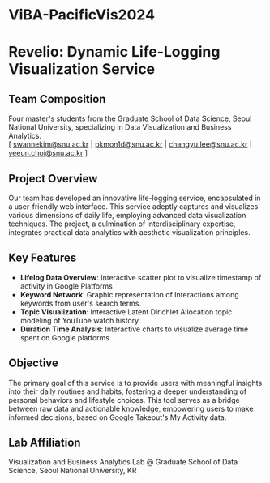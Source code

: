# ViBA-PacificVis2024

# Revelio: Dynamic Life-Logging Visualization Service

## Team Composition
Four master's students from the Graduate School of Data Science, Seoul National University, specializing in Data Visualization and Business Analytics.<br>[ swannekim@snu.ac.kr | pkmon1d@snu.ac.kr | changyu.lee@snu.ac.kr | yeeun.choi@snu.ac.kr ]

## Project Overview
Our team has developed an innovative life-logging service, encapsulated in a user-friendly web interface. This service adeptly captures and visualizes various dimensions of daily life, employing advanced data visualization techniques. The project, a culmination of interdisciplinary expertise, integrates practical data analytics with aesthetic visualization principles.

## Key Features
- **Lifelog Data Overview**: Interactive scatter plot to visualize timestamp of activity in Google Platforms
- **Keyword Network**: Graphic representation of Interactions among keywords from user's search terms.
- **Topic Visualization**: Interactive Latent Dirichlet Allocation topic modeling of YouTube watch history.
- **Duration Time Analysis**: Interactive charts to visualize average time spent on Google platforms.

## Objective
The primary goal of this service is to provide users with meaningful insights into their daily routines and habits, fostering a deeper understanding of personal behaviors and lifestyle choices. This tool serves as a bridge between raw data and actionable knowledge, empowering users to make informed decisions, based on Google Takeout's My Activity data.

## Lab Affiliation
Visualization and Business Analytics Lab @ Graduate School of Data Science, Seoul National University, KR
